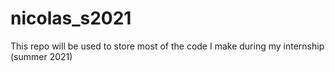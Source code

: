 # nicolas_s2021
This repo will be used to store most of the code I make during my internship (summer 2021)
